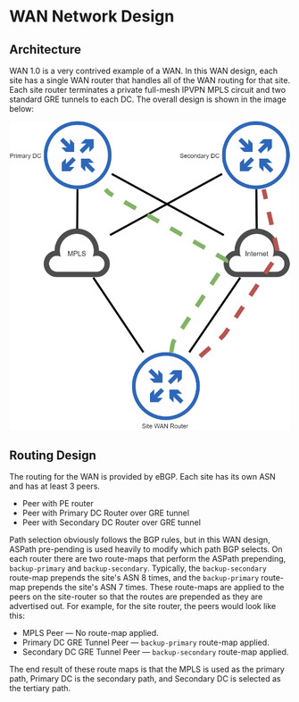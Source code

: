 # WAN Network Design

## Architecture

WAN 1.0 is a very contrived example of a WAN. In this WAN design, each site has a single WAN router that handles all of the WAN routing for that site. Each site router terminates a private full-mesh IPVPN MPLS circuit and two standard GRE tunnels to each DC. The overall design is shown in the image below:

![Architecture Diagram](WAN_Overview.png)

## Routing Design

The routing for the WAN is provided by eBGP. Each site has its own ASN and has at least 3 peers.

* Peer with PE router
* Peer with Primary DC Router over GRE tunnel
* Peer with Secondary DC Router over GRE tunnel

Path selection obviously follows the BGP rules, but in this WAN design, ASPath pre-pending is used heavily to modify which path BGP selects. On each router there are two route-maps that perform the ASPath prepending, `backup-primary` and `backup-secondary`. Typically, the `backup-secondary` route-map prepends the site's ASN 8 times, and the `backup-primary` route-map prepends the site's ASN 7 times. These route-maps are applied to the peers on the site-router so that the routes are prepended as they are advertised out. For example, for the site router, the peers would look like this:

* MPLS Peer — No route-map applied.
* Primary DC GRE Tunnel Peer — `backup-primary` route-map applied.
* Secondary DC GRE Tunnel Peer — `backup-secondary` route-map applied.

The end result of these route maps is that the MPLS is used as the primary path, Primary DC is the secondary path, and Secondary DC is selected as the tertiary path.
